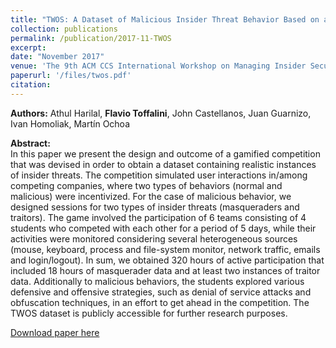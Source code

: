 ```yaml
---
title: "TWOS: A Dataset of Malicious Insider Threat Behavior Based on a Gamified Competition"
collection: publications
permalink: /publication/2017-11-TWOS
excerpt:
date: "November 2017"
venue: 'The 9th ACM CCS International Workshop on Managing Insider Security Threats (MIST), Dallas, USA'
paperurl: '/files/twos.pdf'
citation:
---
```


**Authors:** Athul Harilal, **Flavio Toffalini**, John Castellanos, Juan Guarnizo, Ivan Homoliak, Mart&iacute;n Ochoa

**Abstract:**  
In this paper we present the design and outcome of a gamified competition that was devised in order to obtain a dataset containing realistic instances of insider threats. The competition simulated user interactions in/among competing companies, where two types of behaviors (normal and malicious) were incentivized. For the case of malicious behavior, we designed sessions for two types of insider threats (masqueraders and traitors). The game involved the participation of 6 teams consisting of 4 students who competed with each other for a period of 5 days, while their activities were monitored considering several heterogeneous sources (mouse, keyboard, process and file-system monitor, network traffic, emails and login/logout). In sum, we obtained 320 hours of active participation that included 18 hours of masquerader data and at least two instances of traitor data. Additionally to malicious behaviors, the students explored various defensive and offensive strategies, such as denial of service attacks and obfuscation techniques, in an effort to get ahead in the competition. The TWOS dataset is publicly accessible for further research purposes.

[Download paper here](/files/twos.pdf)
